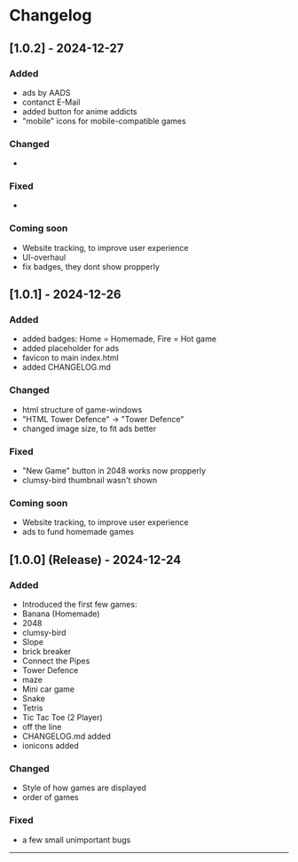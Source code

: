 # Changelog

## [1.0.2] - 2024-12-27
### Added
- ads by AADS
- contanct E-Mail
- added button for anime addicts
- "mobile" icons for mobile-compatible games

### Changed
- 

### Fixed
- 

### Coming soon
- Website tracking, to improve user experience
- UI-overhaul
- fix badges, they dont show propperly


## [1.0.1] - 2024-12-26
### Added
- added badges: Home = Homemade, Fire = Hot game
- added placeholder for ads
- favicon to main index.html
- added CHANGELOG.md


### Changed
- html structure of game-windows
- "HTML Tower Defence" -> "Tower Defence"
- changed image size, to fit ads better

### Fixed
- "New Game" button in 2048 works now propperly
- clumsy-bird thumbnail wasn't shown

### Coming soon
- Website tracking, to improve user experience
- ads to fund homemade games

## [1.0.0] (Release) - 2024-12-24
### Added

- Introduced the first few games:
- Banana (Homemade)
- 2048
- clumsy-bird
- Slope
- brick breaker
- Connect the Pipes
- Tower Defence
- maze
- Mini car game
- Snake
- Tetris
- Tic Tac Toe (2 Player)
- off the line
- CHANGELOG.md added
- ionicons added


### Changed
- Style of how games are displayed
- order of games

### Fixed
- a few small unimportant bugs

---

<!--
### How to Use

- **[Unreleased]**: This section includes changes that are yet to be released. It’s usually used for upcoming versions.
- **Version Tags**: Each version of the software is represented by a tag (e.g., `1.2.0`, `1.1.0`, etc.) along with the release date.
- **Change Categories**:
  - **Added**: For new features or functionality.
  - **Changed**: For updates or modifications to existing functionality.
  - **Fixed**: For bug fixes.
  - **Deprecated**: For features that are being phased out but still available.
  - **Removed**: For features that have been removed entirely.
  - **Security**: For any security-related changes or fixes.
  
Remember to update this file every time you make a release. It serves as a great reference for contributors and users of your project.
--!>
